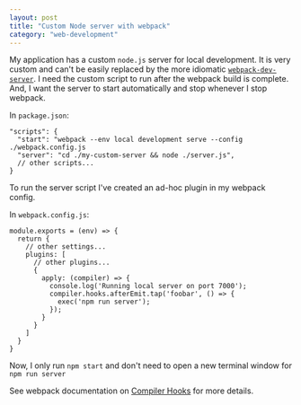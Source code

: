 ```yaml
---
layout: post
title: "Custom Node server with webpack"
category: "web-development" 
---
```


My application has a custom `node.js` server for local development. It is very custom and can't be easily replaced by the more idiomatic [`webpack-dev-server`](https://webpack.js.org/configuration/dev-server/). I need the custom script to run after the webpack build is complete. And, I want the server to start automatically and stop whenever I stop webpack. 

In `package.json`:
```
"scripts": {
  "start": "webpack --env local development serve --config ./webpack.config.js
  "server": "cd ./my-custom-server && node ./server.js",
  // other scripts...
}
```

To run the server script I've created an ad-hoc plugin in my webpack config. 

In `webpack.config.js`:

```
module.exports = (env) => {
  return {    
    // other settings...
    plugins: [
      // other plugins...
      {
        apply: (compiler) => {
          console.log('Running local server on port 7000');
          compiler.hooks.afterEmit.tap('foobar', () => {
            exec('npm run server');
          });
        }
      }
    ]
  }
}
```

Now, I only run `npm start` and don't need to open a new terminal window for `npm run server`

See webpack documentation on [Compiler Hooks](https://webpack.js.org/api/compiler-hooks/) for more details.